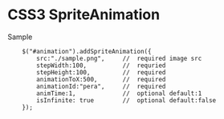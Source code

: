 # CSS3 SpriteAnimation

Sample

		$("#animation").addSpriteAnimation({
			src:"./sample.png",		//	required image src
			stepWidth:100,			//	requried 
			stepHeight:100,			//	required
			animationToX:500,		//	required
			animationId:"pera",		//	required
			animTime:1,				//	optional default:1
			isInfinite: true		//	optional default:false
		});
		
		
